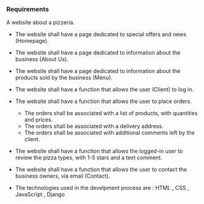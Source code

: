 ### Requirements

A website about a pizzeria.
* The website shall have a page dedicated to special offers and news (Homepage).
* The website shall have a page dedicated to information about the business (About Us).
* The website shall have a page dedicated to information about the products sold by the business (Menu).
* The website shall have a function that allows the user (Client) to log in.
* The website shall have a function that allows the user to place orders.
  * The orders shall be associated with a list of products, with quantities and prices.
  * The orders shall be associated with a delivery address.
  * The orders shall be associated with additional comments left by the client.
* The website shall have a function that allows the logged-in user to review the pizza types, with 1-5 stars and a text comment.
* The website shall have a function that allows the user to contact the business owners, via email (Contact).

 * The technologies used in the develpment process are  :  HTML , CSS , JavaScript , Django 